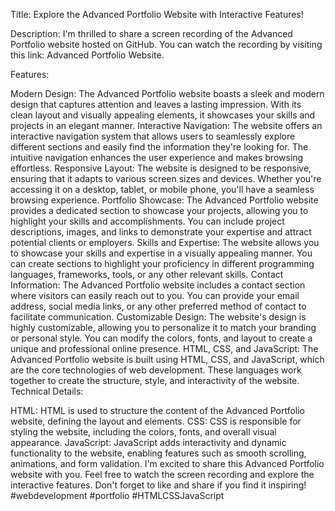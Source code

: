 Title: Explore the Advanced Portfolio Website with Interactive Features!

Description: I'm thrilled to share a screen recording of the Advanced Portfolio website hosted on GitHub. You can watch the recording by visiting this link: Advanced Portfolio Website.

Features:

Modern Design: The Advanced Portfolio website boasts a sleek and modern design that captures attention and leaves a lasting impression. With its clean layout and visually appealing elements, it showcases your skills and projects in an elegant manner.
Interactive Navigation: The website offers an interactive navigation system that allows users to seamlessly explore different sections and easily find the information they're looking for. The intuitive navigation enhances the user experience and makes browsing effortless.
Responsive Layout: The website is designed to be responsive, ensuring that it adapts to various screen sizes and devices. Whether you're accessing it on a desktop, tablet, or mobile phone, you'll have a seamless browsing experience.
Portfolio Showcase: The Advanced Portfolio website provides a dedicated section to showcase your projects, allowing you to highlight your skills and accomplishments. You can include project descriptions, images, and links to demonstrate your expertise and attract potential clients or employers.
Skills and Expertise: The website allows you to showcase your skills and expertise in a visually appealing manner. You can create sections to highlight your proficiency in different programming languages, frameworks, tools, or any other relevant skills.
Contact Information: The Advanced Portfolio website includes a contact section where visitors can easily reach out to you. You can provide your email address, social media links, or any other preferred method of contact to facilitate communication.
Customizable Design: The website's design is highly customizable, allowing you to personalize it to match your branding or personal style. You can modify the colors, fonts, and layout to create a unique and professional online presence.
HTML, CSS, and JavaScript: The Advanced Portfolio website is built using HTML, CSS, and JavaScript, which are the core technologies of web development. These languages work together to create the structure, style, and interactivity of the website.
Technical Details:

HTML: HTML is used to structure the content of the Advanced Portfolio website, defining the layout and elements.
CSS: CSS is responsible for styling the website, including the colors, fonts, and overall visual appearance.
JavaScript: JavaScript adds interactivity and dynamic functionality to the website, enabling features such as smooth scrolling, animations, and form validation.
I'm excited to share this Advanced Portfolio website with you. Feel free to watch the screen recording and explore the interactive features. Don't forget to like and share if you find it inspiring! #webdevelopment #portfolio #HTMLCSSJavaScript
